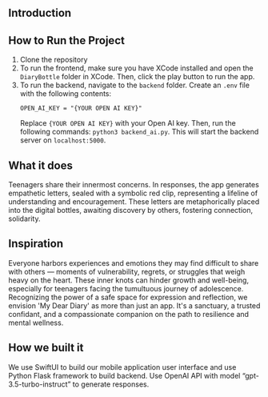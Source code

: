 ## Introduction



## How to Run the Project
1. Clone the repository
2. To run the frontend, make sure you have XCode installed and open the `DiaryBottle` folder in XCode. Then, click the play button to run the app.
3. To run the backend, navigate to the `backend` folder. Create an `.env` file with the following contents:
    ```
    OPEN_AI_KEY = "{YOUR OPEN AI KEY}"
    ```
    Replace `{YOUR OPEN AI KEY}` with your Open AI key. Then, run the following commands:
    `python3 backend_ai.py`. This will start the backend server on `localhost:5000`.

## What it does
Teenagers share their innermost concerns. In responses, the app generates empathetic letters, sealed with a symbolic red clip, representing a lifeline of understanding and encouragement. These letters are metaphorically placed into the digital bottles, awaiting discovery by others, fostering connection, solidarity.

## Inspiration
Everyone harbors experiences and emotions they may find difficult to share with others — moments of vulnerability, regrets, or struggles that weigh heavy on the heart. These inner knots can hinder growth and well-being, especially for teenagers facing the tumultuous journey of adolescence. Recognizing the power of a safe space for expression and reflection, we envision 'My Dear Diary' as more than just an app. It's a sanctuary, a trusted confidant, and a compassionate companion on the path to resilience and mental wellness.


## How we built it 
We use SwiftUI to build our mobile application user interface and use Python Flask framework to build backend. Use OpenAI API with model “gpt-3.5-turbo-instruct” to generate responses.

